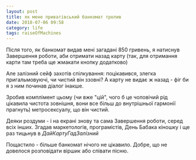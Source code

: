 ```yaml
---
layout: post
title: як мене приватівський банкомат тролив
date: 2018-07-06 09:58 
category: life
tags: raiseOfMachines
---
```

Після того, як банкомат видав мені загадані 850 гривень, я натиснув Завершення роботи, аби отримати назад карту (так, для отримання карти там треба ще жмакати кнопку додатково)

Але залізний сейф захотів спілкування: поцікавився, злегка пригальмовуючі, чи чистий він ззовні? 
А карту не видає ж назад - фіг би я з ним починав діалог інакше.

Зробив комплімент цьому (чи вже "цій", чого б це чоловічий рід цікавила чистота зовнішня, вони все більш до внутрішньої гармонії прагнуть) метросексуалу, що він чистий.

Деяки роздуми - і на екрані знову та сама Завершення роботи, серед всіх інших. Згадав маркетологів, програмістів, День Бабака кіношку і ще раз тицьнув в _ДайКартуГадЗалізний_

Пощастило - більше банкомат нічого не цікавило. Добре, що не довелося розповідати віршик або співати пісню.
